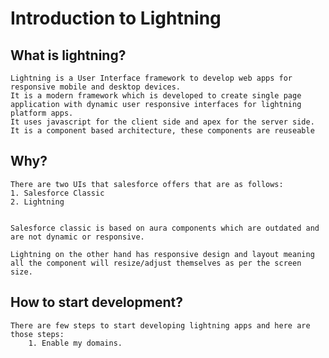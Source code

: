 # Introduction to Lightning

## What is lightning?

    Lightning is a User Interface framework to develop web apps for responsive mobile and desktop devices.
    It is a modern framework which is developed to create single page application with dynamic user responsive interfaces for lightning platform apps.
    It uses javascript for the client side and apex for the server side.
    It is a component based architecture, these components are reuseable 
## Why?

    There are two UIs that salesforce offers that are as follows:
    1. Salesforce Classic
    2. Lightning 


    Salesforce classic is based on aura components which are outdated and are not dynamic or responsive.

    Lightning on the other hand has responsive design and layout meaning all the component will resize/adjust themselves as per the screen size.

## How to start development?

    There are few steps to start developing lightning apps and here are those steps:
        1. Enable my domains.